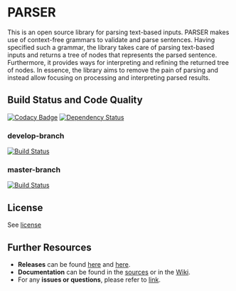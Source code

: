 # PARSER
This is an open source library for parsing text-based inputs. PARSER makes use of context-free grammars to validate and parse sentences. Having specified such a grammar, the library takes care of parsing text-based inputs and returns a tree of nodes that represents the parsed sentence. Furthermore, it provides ways for interpreting and refining the returned tree of nodes. In essence, the library aims to remove the pain of parsing and instead allow focusing on processing and interpreting parsed results.


## Build Status and Code Quality
[![Codacy Badge](https://api.codacy.com/project/badge/Grade/22eff15195f64ea2b3c9375f5dea82a0)](https://www.codacy.com/app/PARSER-Team/PARSER?utm_source=github.com&amp;utm_medium=referral&amp;utm_content=claasahl/PARSER&amp;utm_campaign=Badge_Grade)
[![Dependency Status](https://www.versioneye.com/user/projects/5870bd61405438003fcc8db2/badge.svg?style=flat-square)](https://www.versioneye.com/user/projects/5870bd61405438003fcc8db2)
### develop-branch
[![Build Status](https://travis-ci.org/claasahl/PARSER.svg?branch=develop)](https://travis-ci.org/claasahl/PARSER)
### master-branch
[![Build Status](https://travis-ci.org/claasahl/PARSER.svg?branch=master)](https://travis-ci.org/claasahl/PARSER)


## License
See [license](https://github.com/claasahl/PARSER/blob/develop/LICENSE)

## Further Resources
* **Releases** can be found [here](https://github.com/claasahl/PARSER/blob/develop/CHANGES.md) and [here](https://github.com/claasahl/PARSER/releases).
* **Documentation** can be found in the [sources](https://github.com/claasahl/PARSER/tree/develop/src) or in the [Wiki](https://github.com/claasahl/PARSER/wiki).
* For any **issues or questions**, please refer to [link](https://github.com/claasahl/PARSER/issues).
